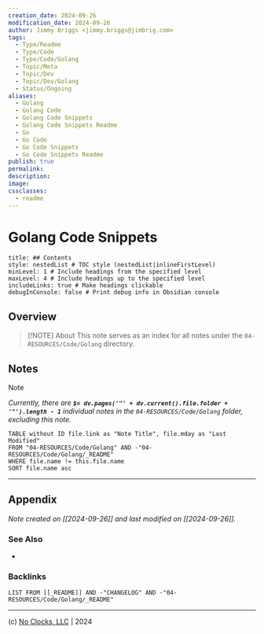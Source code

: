 ```yaml
---
creation_date: 2024-09-26
modification_date: 2024-09-26
author: Jimmy Briggs <jimmy.briggs@jimbrig.com>
tags:
  - Type/Readme
  - Type/Code
  - Type/Code/Golang
  - Topic/Meta
  - Topic/Dev
  - Topic/Dev/Golang
  - Status/Ongoing
aliases:
  - Golang
  - Golang Code
  - Golang Code Snippets
  - Golang Code Snippets Readme
  - Go
  - Go Code
  - Go Code Snippets
  - Go Code Snippets Readme
publish: true
permalink:
description:
image:
cssclasses:
  - readme
---
```



# Golang Code Snippets

```table-of-contents
title: ## Contents 
style: nestedList # TOC style (nestedList|inlineFirstLevel)
minLevel: 1 # Include headings from the specified level
maxLevel: 4 # Include headings up to the specified level
includeLinks: true # Make headings clickable
debugInConsole: false # Print debug info in Obsidian console
```

## Overview

> [!NOTE] About
> This note serves as an index for all notes under the `04-RESOURCES/Code/Golang` directory.

## Notes

> [!NOTE]
> *Currently, there are **`$= dv.pages('"' + dv.current().file.folder + '"').length - 1`**  individual notes in the `04-RESOURCES/Code/Golang` folder, excluding this note.*

```dataview
TABLE without ID file.link as "Note Title", file.mday as "Last Modified"
FROM "04-RESOURCES/Code/Golang" AND -"04-RESOURCES/Code/Golang/_README"
WHERE file.name != this.file.name
SORT file.name asc
```

***

## Appendix

*Note created on [[2024-09-26]] and last modified on [[2024-09-26]].*

### See Also

- 

### Backlinks

```dataview
LIST FROM [[_README]] AND -"CHANGELOG" AND -"04-RESOURCES/Code/Golang/_README"
```

***

(c) [No Clocks, LLC](https://github.com/noclocks) | 2024